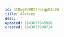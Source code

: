 ```yaml
---
id: htDwgXU9R2trbsqpR2c8W
title: Aleksey
desc: ''
updated: 1643077945986
created: 1643077900724
---
```

